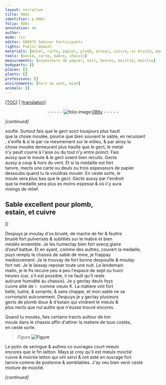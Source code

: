 ```yaml
---
layout: narrative
title: 086v
identifier: p-086v
folio: 086v
annotation: no
author:
mode: tcn
editor: GR8975 Seminar Participants
rights: Public Domain
materials: [metal, carte, papier, plomb, estain, cuivre, os bruslé, mache de fer, feultre bruslé, mabre, glaire d’oeuf battue, sable de mine, ☾, vieulx K, plomb doux, potin de seringue, fin laitton, letton]
tools: [moule, carte, mabre, chassis]
measurements: [espesseurs de papier, nuit, heures, moictié, moictie]
bodyparts: []
places: []
plants: []
professions: []
environments: [hors du vent, mine]
animals: []
---
```


<p><a href="{{ site.baseurl }}/normalized/">[TOC]</a> | <a href="{{ site.baseurl }}/texts/p-086v_tl/" target="_blank">[translation]</a></p><div class="folio" align="center">- - - - - <a href="http://gallica.bnf.fr/ark:/12148/btv1b10500001g/f178.image" target="_blank"><img src="https://cu-mkp.github.io/2017-workshop-edition/assets/photo-icon.png" alt="folio image: " style="display:inline-block; margin-bottom:-3px;"/>086v</a> - - - - - </div>  
 
*[continued]*
  
soufle. Surtout fais que le gect soict tousjours plus hault<br/> que la chose moulée, pource que bien souvent le sable, en recuisa<span class="exp">n</span>t<br/>, s'enfle <span class="del">& si le</span> <span class="del">par ce</span> mesmem<span class="exp">ent</span> sur le milieu, & par ainsy la<br/> chose moulée demeurant plus haulte que le gect, le <span class="m">metal</span><br/> n'y peult courre à l'aise ou du tout n'y entre poinct. Fais<br/> aussy que le <span class="tl">moule</span> & le gect soient bien recuits. Gecte<br/> aussy à coup & <span class="env">hors du vent</span>. Et si ta medaille est fort<br/> tanvre, mects une <span class="tl"><span class="m">carte</span></span> ou deulx ou trois <span class="ms">espesseurs de <span class="m">papier</span></span><br/> dessoubs quand tu la vouldras mouler. En ceste sorte, le<br/> <span class="tl">moule</span> sera plus bas que le gect. Gecte aussy par l'endroit<br/> que ta medaille sera <span class="del">plus es</span> moins espesse & où il y aura<br/> moings de relief.
 
 
  

## Sable excellent pour <span class="m">plomb</span>,<br/> <span class="m">estain</span>, et <span class="m">cuivre</span>

 
D
 
Despuys je moulay d'<span class="m">os bruslé</span>, de <span class="m">mache de fer</span> & <span class="m">feultre<br/> bruslé</span> fort pulverisés & subtiliés sur le <span class="tl"><span class="m">mabre</span></span> et bien<br/> meslés ensemble. Je les humectay bien fort avecq <span class="m">glaire<br/> d’oeuf battue</span>. Et en ayant, co<span class="exp">mm</span>e des aultres, couvert la medaille,<br/> puys remply le <span class="tl">chassis</span> de <span class="m">sable de <span class="env">mine</span></span>, je frappay<br/> mediocrem<span class="exp">ent</span>. Je le trouvay de fort bonne despouille & moulay<br/> fort net. Je le laissay reposer toute une <span class="ms"><span class="tmp">nuit</span></span>. Le <span class="tmp">lendem<span class="exp">ain</span><br/> matin</span>, je le fis recuire peu à peu l'espace de sept ou huict<br/> <span class="ms"><span class="tmp">heures</span></span> (car, s'il est possible, il ne fault qu'il reste<br/> aulcune humidité au <span class="tl">chassis</span>). Je y gectay deulx foys<br/> <span class="m">cuivre</span> allié de <span class="m">☾</span> co<span class="exp">mm</span>e <span class="m">vieulx K</span>. La matiere vint fort<br/> belle, lustre, & <span class="sn">sonante</span>, & sans chappe, et mon sable ne se<br/> corrompist aulcunem<span class="exp">ent</span>. Despuys je y gectay plusieurs<br/> gects de <span class="m">plomb doux</span> & d'<span class="m">estain</span> qui vindrent le mieulx &<br/> plus nects que nul aultre que n'eusse trouvé encores.
 
Quand tu moules, fais certains traicts aultour de ton<br/> <span class="tl">moule</span> dans le <span class="tl">chassis</span> affin d'attirer la matiere de tous costés,<br/> en ceste sorte.
 
> *Figure*
> <a href="https://drive.google.com/open?id=0B9-oNrvWdlO5dWFuOW9Db1ZjZFk" target="_blank"><img src="https://cu-mkp.github.io/GR8975-edition/assets/photo-icon.png" alt="Figure" style="display:inline-block; margin-bottom:-3px;"/></a>
 
Le <span class="m">potin de seringue</span> & aultres <span class="del">co</span> ouvrages court mieulx<br/> encores que le <span class="m">fin laitton</span>. Mays je croy qu'il est mieulx <span class="ms">moictié</span><br/> <span class="m">cuivre</span> & <span class="ms">moictie</span> <span class="m">letton</span> qui ont servi & ont esté en ouvrage fort<br/> tanvre co<span class="exp">mm</span>e de poelonne & semblables. J'ay veu bien venir ceste<br/> mixture de <span class="ms">moictié</span>.
 
*[continued]*
 
